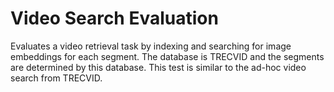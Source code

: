 # Video Search Evaluation
Evaluates a video retrieval task by indexing and searching for image embeddings for each segment.
The database is TRECVID and the segments are determined by this database.
This test is similar to the ad-hoc video search from TRECVID.